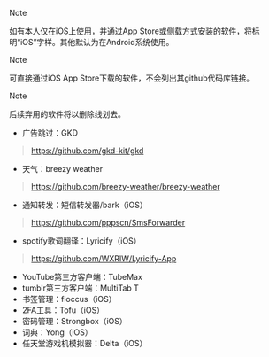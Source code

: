 > [!NOTE]
> 如有本人仅在iOS上使用，并通过App Store或侧载方式安装的软件，将标明“iOS”字样。其他默认为在Android系统使用。

> [!NOTE]
> 可直接通过iOS App Store下载的软件，不会列出其github代码库链接。

> [!NOTE]
> 后续弃用的软件将以删除线划去。

- 广告跳过：GKD

> https://github.com/gkd-kit/gkd

- 天气：breezy weather

> https://github.com/breezy-weather/breezy-weather

- 通知转发：短信转发器/bark（iOS）

> https://github.com/pppscn/SmsForwarder

- spotify歌词翻译：Lyricify（iOS）

> https://github.com/WXRIW/Lyricify-App

- YouTube第三方客户端：TubeMax
- tumblr第三方客户端：MultiTab T
- 书签管理：floccus（iOS）
- 2FA工具：Tofu（iOS）
- 密码管理：Strongbox（iOS）
- 词典：Yong（iOS）
- 任天堂游戏机模拟器：Delta（iOS）